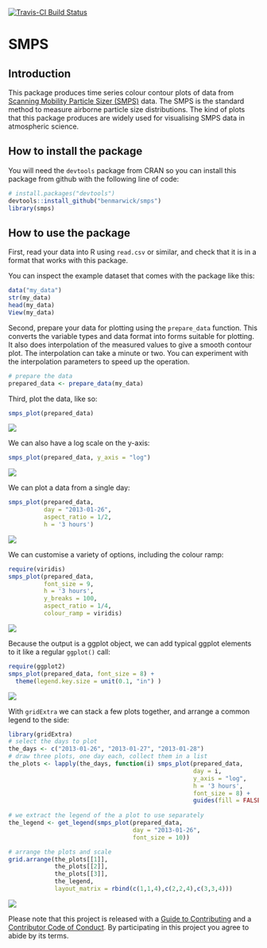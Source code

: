 <!-- README.md is generated from README.Rmd. Please edit that file -->
[![Travis-CI Build Status](https://travis-ci.org/benmarwick/smps.svg?branch=master)](https://travis-ci.org/benmarwick/smps)

SMPS
====

Introduction
------------

This package produces time series colour contour plots of data from [Scanning Mobility Particle Sizer (SMPS)](https://en.wikipedia.org/wiki/Scanning_mobility_particle_sizer) data. The SMPS is the standard method to measure airborne particle size distributions. The kind of plots that this package produces are widely used for visualising SMPS data in atmospheric science.

How to install the package
--------------------------

You will need the `devtools` package from CRAN so you can install this package from github with the following line of code:

``` r
# install.packages("devtools")
devtools::install_github("benmarwick/smps")
library(smps)
```

How to use the package
----------------------

First, read your data into R using `read.csv` or similar, and check that it is in a format that works with this package.

You can inspect the example dataset that comes with the package like this:

``` r
data("my_data")
str(my_data)
head(my_data)
View(my_data)
```

Second, prepare your data for plotting using the `prepare_data` function. This converts the variable types and data format into forms suitable for plotting. It also does interpolation of the measured values to give a smooth contour plot. The interpolation can take a minute or two. You can experiment with the interpolation parameters to speed up the operation.

``` r
# prepare the data
prepared_data <- prepare_data(my_data)
```

Third, plot the data, like so:

``` r
smps_plot(prepared_data)
```

![](figures/README-prep-1.png)<!-- -->

We can also have a log scale on the y-axis:

``` r
smps_plot(prepared_data, y_axis = "log")
```

![](figures/README-log-1.png)<!-- -->

We can plot a data from a single day:

``` r
smps_plot(prepared_data, 
          day = "2013-01-26", 
          aspect_ratio = 1/2, 
          h = '3 hours')
```

![](figures/README-oneday-1.png)<!-- -->

We can customise a variety of options, including the colour ramp:

``` r
require(viridis)
smps_plot(prepared_data, 
          font_size = 9, 
          h = '3 hours',
          y_breaks = 100,
          aspect_ratio = 1/4,
          colour_ramp = viridis) 
```

![](figures/README-options-1.png)<!-- -->

Because the output is a ggplot object, we can add typical ggplot elements to it like a regular `ggplot()` call:

``` r
require(ggplot2)
smps_plot(prepared_data, font_size = 8) + 
  theme(legend.key.size = unit(0.1, "in") )
```

![](figures/README-ggpl-1.png)<!-- -->

With `gridExtra` we can stack a few plots together, and arrange a common legend to the side:

``` r
library(gridExtra)
# select the days to plot
the_days <- c("2013-01-26", "2013-01-27", "2013-01-28")
# draw three plots, one day each, collect them in a list
the_plots <- lapply(the_days, function(i) smps_plot(prepared_data, 
                                                    day = i, 
                                                    y_axis = "log",  
                                                    h = '3 hours', 
                                                    font_size = 8) +   
                                                    guides(fill = FALSE))
  
# we extract the legend of the a plot to use separately
the_legend <- get_legend(smps_plot(prepared_data, 
                                   day = "2013-01-26", 
                                   font_size = 10))

# arrange the plots and scale
grid.arrange(the_plots[[1]], 
             the_plots[[2]], 
             the_plots[[3]], 
             the_legend, 
             layout_matrix = rbind(c(1,1,4),c(2,2,4),c(3,3,4)))
```

![](figures/README-combine-1.png)<!-- -->

Please note that this project is released with a [Guide to Contributing](CONTRIBUTING.md) and a [Contributor Code of Conduct](CONDUCT.md). By participating in this project you agree to abide by its terms.
